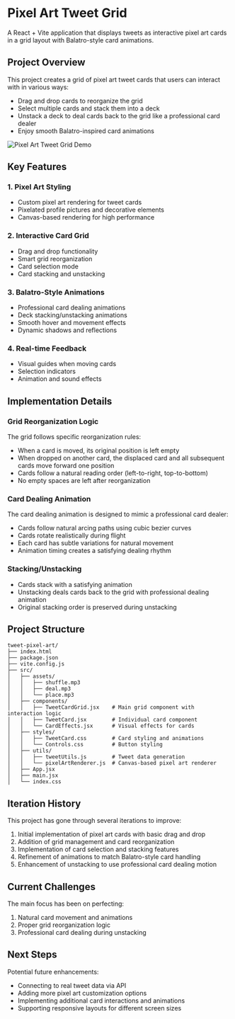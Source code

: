 # Pixel Art Tweet Grid

A React + Vite application that displays tweets as interactive pixel art cards in a grid layout with Balatro-style card animations.

## Project Overview

This project creates a grid of pixel art tweet cards that users can interact with in various ways:
- Drag and drop cards to reorganize the grid
- Select multiple cards and stack them into a deck
- Unstack a deck to deal cards back to the grid like a professional card dealer
- Enjoy smooth Balatro-inspired card animations

![Pixel Art Tweet Grid Demo](./demo.gif)

## Key Features

### 1. Pixel Art Styling
- Custom pixel art rendering for tweet cards
- Pixelated profile pictures and decorative elements
- Canvas-based rendering for high performance

### 2. Interactive Card Grid
- Drag and drop functionality
- Smart grid reorganization
- Card selection mode
- Card stacking and unstacking

### 3. Balatro-Style Animations
- Professional card dealing animations
- Deck stacking/unstacking animations
- Smooth hover and movement effects
- Dynamic shadows and reflections

### 4. Real-time Feedback
- Visual guides when moving cards
- Selection indicators
- Animation and sound effects

## Implementation Details

### Grid Reorganization Logic
The grid follows specific reorganization rules:
- When a card is moved, its original position is left empty
- When dropped on another card, the displaced card and all subsequent cards move forward one position
- Cards follow a natural reading order (left-to-right, top-to-bottom)
- No empty spaces are left after reorganization

### Card Dealing Animation
The card dealing animation is designed to mimic a professional card dealer:
- Cards follow natural arcing paths using cubic bezier curves
- Cards rotate realistically during flight
- Each card has subtle variations for natural movement
- Animation timing creates a satisfying dealing rhythm

### Stacking/Unstacking
- Cards stack with a satisfying animation
- Unstacking deals cards back to the grid with professional dealing animation
- Original stacking order is preserved during unstacking

## Project Structure

```
tweet-pixel-art/
├── index.html
├── package.json
├── vite.config.js
├── src/
│   ├── assets/
│   │   ├── shuffle.mp3
│   │   ├── deal.mp3
│   │   └── place.mp3
│   ├── components/
│   │   ├── TweetCardGrid.jsx    # Main grid component with interaction logic
│   │   ├── TweetCard.jsx        # Individual card component
│   │   └── CardEffects.jsx      # Visual effects for cards
│   ├── styles/
│   │   ├── TweetCard.css        # Card styling and animations
│   │   └── Controls.css         # Button styling
│   ├── utils/
│   │   ├── tweetUtils.js        # Tweet data generation
│   │   └── pixelArtRenderer.js  # Canvas-based pixel art renderer
│   ├── App.jsx
│   ├── main.jsx
│   └── index.css
```

## Iteration History

This project has gone through several iterations to improve:
1. Initial implementation of pixel art cards with basic drag and drop
2. Addition of grid management and card reorganization
3. Implementation of card selection and stacking features
4. Refinement of animations to match Balatro-style card handling
5. Enhancement of unstacking to use professional card dealing motion

## Current Challenges

The main focus has been on perfecting:
1. Natural card movement and animations
2. Proper grid reorganization logic
3. Professional card dealing during unstacking

## Next Steps

Potential future enhancements:
- Connecting to real tweet data via API
- Adding more pixel art customization options
- Implementing additional card interactions and animations
- Supporting responsive layouts for different screen sizes